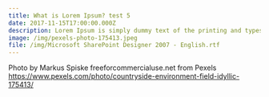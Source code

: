 ```yaml
---
title: What is Lorem Ipsum? test 5
date: 2017-11-15T17:00:00.000Z
description: Lorem Ipsum is simply dummy text of the printing and typesetting industry.
image: /img/pexels-photo-175413.jpeg
file: /img/Microsoft SharePoint Designer 2007 - English.rtf
---
```

Photo by Markus Spiske freeforcommercialuse.net from Pexels https://www.pexels.com/photo/countryside-environment-field-idyllic-175413/











